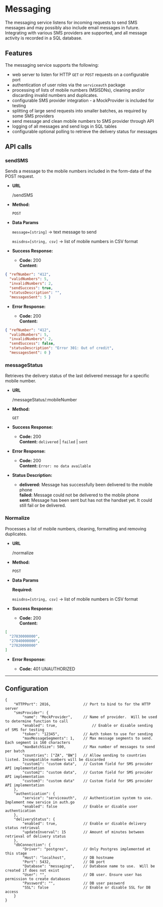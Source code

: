 # Messaging

The messaging service listens for incoming requests to send SMS messages and may possibly also include email 
messages in future. Integrating with various SMS providers are supported, and all message 
activity is recorded in a SQL database.   


## Features

The messaging service supports the following:

- web server to listen for HTTP `GET` or `POST` requests on a configurable port
- authentication of user roles via the `serviceauth` package
- processing of lists of mobile numbers (MSISDNs), cleaning and/or discarding invalid numbers and duplicates.
- configurable SMS provider integration - a MockProvider is included for testing
- splitting of large send requests into smaller batches, as required by some SMS providers
- send message and clean mobile numbers to SMS provider through API
- logging of all messages and send logs in SQL tables
- configurable optional polling to retrieve the delivery status for messages
 
## API calls

### **sendSMS**
Sends a message to the mobile numbers included in the form-data of the POST request.

* **URL**

  /sendSMS

* **Method:**

  `POST`
  
* **Data Params**

   `message=[string]` -> text message to send

   `msisdns=[string, csv]` -> list of mobile numbers in CSV format

* **Success Response:**

  * **Code:** 200 <br />
    **Content:** 
```json
{ "refNumber": "412",
  "validNumbers": 5,
  "invalidNumbers": 2,
  "sendSuccess": true,
  "statusDescription": "",
  "messagesSent": 5 }
```
 
* **Error Response:**

  * **Code:** 200 <br />
    **Content:** 
```json
{ "refNumber": "412",
  "validNumbers": 5,
  "invalidNumbers": 2,
  "sendSuccess": false,
  "statusDescription": "Error 301: Out of credit",
  "messagesSent": 0 }
```

### **messageStatus**
Retrieves the delivery status of the last delivered message for a specific mobile number.

* **URL**

  /messageStatus/:mobileNumber

* **Method:**

  `GET`
  
* **Success Response:**

  * **Code:** 200 <br />
    **Content:** `delivered` | `failed` | `sent`
 
* **Error Response:**

  * **Code:** 200 <br />
    **Content:** `Error: no data available`

* **Status Description:**

	* **delivered:** Message has successfully been delivered to the mobile phone <br />
	  **failed:** Message could not be delivered to the mobile phone <br />
	  **sent:** Message has been sent but has not the handset yet.  It could still fail or be delivered.


### **Normalize**
Processes a list of mobile numbers, cleaning, formatting and removing duplicates.

* **URL**

  /normalize

* **Method:**

  `POST`
  
* **Data Params**

   **Required:**

   `msisdns=[string, csv]` -> list of mobile numbers in CSV format

* **Success Response:**

  * **Code:** 200 <br />
    **Content:** 
```json
[ 
  "27830000000",
  "27840000000",
  "27820000000"
]
```
 
* **Error Response:**

  * **Code:** 401 UNAUTHORIZED <br />

----------

## Configuration

```
{
	"HTTPPort": 2016,  			    // Port to bind to for the HTTP server
	"smsProvider": {
		"name": "MockProvider",		// Name of provider.  Will be used to determine function to call
		"enabled": true,			    // Enable or disable sending of SMS for testing
		"token": "12345",			// Auth token to use for sending
		"maxMessageSegments": 1,	// Max message segments to send. Each segment is 160 characters
		"maxBatchSize": 500,  		// Max number of messages to send per batch 
		"countries": ["ZA", "BW"]	// Allow sending to countries listed. Incompatible numbers will be discarded 
		"custom1": "custom data",	// Custom field for SMS provider API implementation
		"custom2": "custom data",	// Custom field for SMS provider API implementation
		"custom3": "custom data"	// Custom field for SMS provider API implementation
	},
	"authentication": {
		"service": "serviceauth",	// Authentication system to use. Implement new service in auth.go 
		"enabled": false			// Enable or disable user authentication
	},
	"deliveryStatus": {
		"enabled": true,			// Enable or disable delivery status retrieval
		"updateInverval": 15		// Amount of minutes between retrieval of delivery status  
	},
	"dbConnection": {
		"Driver": "postgres",		// Only Postgres implemented at this stage
		"Host": "localhost",		// DB hostname
		"Port": 5432,				// DB port
		"Database": "messaging",	// Database name to use.  Will be created if does not exist
		"User": "",					// DB user. Ensure user has permission to create databases 
		"Password": "",				// DB user password
		"SSL": false				// Enable or disable SSL for DB access
	}
}

```
